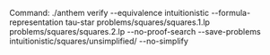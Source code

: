 Command: ./anthem verify --equivalence intuitionistic --formula-representation tau-star problems/squares/squares.1.lp problems/squares/squares.2.lp  --no-proof-search --save-problems intuitionistic/squares/unsimplified/ --no-simplify
